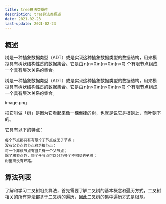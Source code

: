 ```yaml
---
title: tree算法类概述
description: tree算法类概述
date: 2021-02-23
last-update: 2021-02-23
---
```




## 概述

树是一种抽象数据类型（ADT）或是实现这种抽象数据类型的数据结构，用来模拟具有树状结构性质的数据集合。它是由 n(n>0)n(n>0)n(n>0) 个有限节点组成一个具有层次关系的集合。



树是一种抽象数据类型（ADT）或是实现这种抽象数据类型的数据结构，用来模拟具有树状结构性质的数据集合。它是由 n(n>0)n(n>0)n(n>0) 个有限节点组成一个具有层次关系的集合。

image.png

把它叫做「树」是因为它看起来像一棵倒挂的树，也就是说它是根朝上，而叶朝下的。

它具有以下的特点：

    每个节点都只有有限个子节点或无子节点；
    没有父节点的节点称为根节点；
    每一个非根节点有且只有一个父节点；
    除了根节点外，每个子节点可以分为多个不相交的子树；
    树里面没有环路。


## 算法列表

了解和学习二叉树相关算法，首先需要了解二叉树的基本概念和遍历方式，二叉树相关的所有算法都基于二叉树的遍历，因此二叉树的集中遍历方式是根基。

